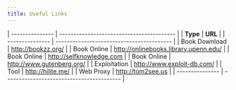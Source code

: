 ```yaml
---
title: Useful Links
---
```


| --------------- | ----------------------------------------- |
| **Type** | **URL** |
| --------------- | ----------------------------------------- |
| Book Download | <http://bookzz.org/> |
| Book Online | <http://onlinebooks.library.upenn.edu/> |
| Book Online | <http://selfknowledge.com> |
| Book Online | <http://www.gutenberg.org/> |
| Exploitation | <http://www.exploit-db.com/> |
| Tool | <http://hilite.me/> |
| Web Proxy | <http://tom2see.us> |
| --------------- | ----------------------------------------- |
